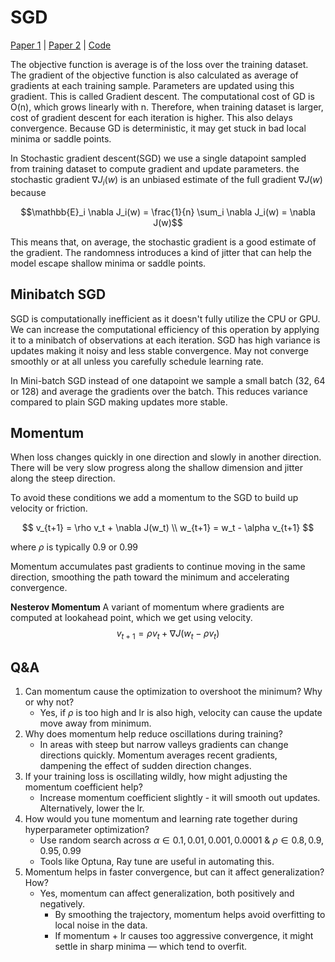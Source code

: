 # SGD
[Paper 1](https://arxiv.org/pdf/1609.04747) | [Paper 2](https://proceedings.mlr.press/v28/sutskever13.html) | [Code](https://github.com/saikrishnaponnam/Machine-Learning/blob/main/src/optimizer/adam.py)

The objective function is average is  of the loss over the training dataset. The gradient of the objective function is also calculated as average of gradients at each training sample.
Parameters are updated using this gradient. This is called Gradient descent.
The computational cost of GD is O(n), which grows linearly with n. Therefore, when training dataset is larger, cost of gradient descent for each iteration is higher.
This also delays convergence. Because GD is deterministic, it may get stuck in bad local minima or saddle points.

In Stochastic gradient descent(SGD) we use a single datapoint sampled from training dataset to compute gradient and update parameters. 
the stochastic gradient $\nabla J_i(w)$ is an unbiased estimate of the full gradient $\nabla J(w)$ because 

$$\mathbb{E}_i \nabla J_i(w) = \frac{1}{n} \sum_i \nabla J_i(w) = \nabla J(w)$$

This means that, on average, the stochastic gradient is a good estimate of the gradient.
The randomness introduces a kind of jitter that can help the model escape shallow minima or saddle points.

## Minibatch SGD
SGD is computationally inefficient as it doesn't fully utilize the CPU or GPU. We can increase the computational efficiency of this operation by applying it to a minibatch of observations at each iteration.
SGD has high variance is updates making it noisy and less stable convergence. May not converge smoothly or at all unless you carefully schedule learning rate.

In Mini-batch SGD instead of one datapoint we sample a small batch (32, 64 or 128) and average the gradients over the batch.
This reduces variance compared to plain SGD making updates more stable. 


## Momentum

When loss changes quickly in one direction and slowly in another direction. 
There will be very slow progress along the shallow dimension and jitter along the steep direction.

To avoid these conditions we add a momentum to the SGD to build up velocity or friction.

$$ v_{t+1} = \rho v_t + \nabla J(w_t) \\
w_{t+1} = w_t - \alpha v_{t+1}
$$

where $\rho$ is typically 0.9 or 0.99

Momentum accumulates past gradients to continue moving in the same direction, smoothing the path toward the minimum and accelerating convergence.

**Nesterov Momentum**
A variant of momentum where gradients are computed at lookahead point, which we get using velocity.
$$ v_{t+1} = \rho v_t + \nabla J(w_t - \rho v_t)  $$


## Q&A
1. Can momentum cause the optimization to overshoot the minimum? Why or why not?
   - Yes, if $\rho$ is too high and lr is also high, velocity can cause the update move away from minimum.
2. Why does momentum help reduce oscillations during training?
    - In areas with steep but narrow valleys gradients can change directions quickly. Momentum averages recent gradients, dampening the effect of sudden direction changes.
3. If your training loss is oscillating wildly, how might adjusting the momentum coefficient help?
    - Increase momentum coefficient slightly - it will smooth out updates. Alternatively, lower the lr.
4. How would you tune momentum and learning rate together during hyperparameter optimization?
    - Use random search across $\alpha \in {0.1, 0.01, 0.001, 0.0001}$ & $\rho \in {0.8, 0.9, 0.95, 0.99}$
    - Tools like Optuna, Ray tune are useful in automating this.
5. Momentum helps in faster convergence, but can it affect generalization? How?
    - Yes, momentum can affect generalization, both positively and negatively.
      - By smoothing the trajectory, momentum helps avoid overfitting to local noise in the data.
      - If momentum + lr causes too aggressive convergence, it might settle in sharp minima — which tend to overfit.
